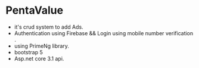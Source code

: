 # PentaValue
- it's crud system to add Ads.
- Authentication using Firebase && Login using mobile number verification .
- using PrimeNg library.
- bootstrap 5
- Asp.net core 3.1 api.
